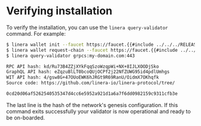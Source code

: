 # Verifying installation

To verify the installation, you can use the `linera query-validator` command.
For example:

```bash
$ linera wallet init --faucet https://faucet.{{#include ../../../RELEASE_DOMAIN}}.linera.net
$ linera wallet request-chain --faucet https://faucet.{{#include ../../../RELEASE_DOMAIN}}.linera.net
$ linera query-validator grpcs:my-domain.com:443

RPC API hash: kd/Ru73B4ZZjXYkFqqSzoWzqpWi+NX+8IJLXOODjSko
GraphQL API hash: eZqzuBlLT0bcoQUjOCPf2j22NfZUWG95id4pdlUmhgs
WIT API hash: 4/gsw8G+47OUoEWK6hJRGt9R69RanU/OidmX7OKhqfk
Source code: https://github.com/linera-io/linera-protocol/tree/

0cd20d06af5262540535347d4cc6e5952a921d1a6a7f6dd0982159c9311cfb3e
```

The last line is the hash of the network's genesis configuration. If this
command exits successfully your validator is now operational and ready to be
on-boarded.
